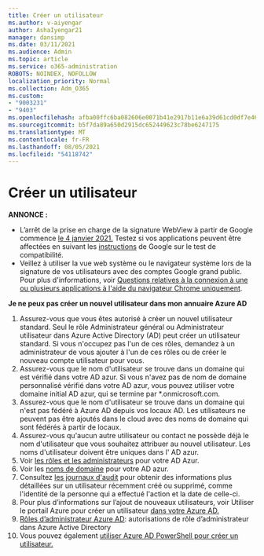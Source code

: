 ```yaml
---
title: Créer un utilisateur
ms.author: v-aiyengar
author: AshaIyengar21
manager: dansimp
ms.date: 03/11/2021
ms.audience: Admin
ms.topic: article
ms.service: o365-administration
ROBOTS: NOINDEX, NOFOLLOW
localization_priority: Normal
ms.collection: Adm_O365
ms.custom:
- "9003231"
- "9403"
ms.openlocfilehash: afba00ffc6ba082606e0071b41e2917b11e6a39d61cd0df7e468f0238f2ed8e8
ms.sourcegitcommit: b5f7da89a650d2915dc652449623c78be6247175
ms.translationtype: MT
ms.contentlocale: fr-FR
ms.lasthandoff: 08/05/2021
ms.locfileid: "54118742"
---
```

# <a name="create-user"></a>Créer un utilisateur

**ANNONCE :**

- L’arrêt de la prise en charge de la signature WebView à partir de Google commence [le 4 janvier 2021.](/azure/active-directory/external-identities/google-federation#deprecation-of-webview-sign-in-support) Testez si vos applications peuvent être affectées en suivant les [instructions](https://go.microsoft.com/fwlink/?linkid=2157323) de Google sur le test de compatibilité.
- Veillez à utiliser la vue web système ou le navigateur système lors de la signature de vos utilisateurs avec des comptes Google grand public. Pour plus d'informations, voir [Questions relatives à la connexion à une ou plusieurs applications à l'aide du navigateur Chrome uniquement](/office365/troubleshoot/miscellaneous/chrome-behavior-affects-applications).

**Je ne peux pas créer un nouvel utilisateur dans mon annuaire Azure AD**

1. Assurez-vous que vous êtes autorisé à créer un nouvel utilisateur standard. Seul le rôle Administrateur général ou Administrateur utilisateur dans Azure Active Directory (AD) peut créer un utilisateur standard. Si vous n'occupez pas l'un de ces rôles, demandez à un administrateur de vous ajouter à l'un de ces rôles ou de créer le nouveau compte utilisateur pour vous.
1. Assurez-vous que le nom d'utilisateur se trouve dans un domaine qui est vérifié dans votre AD azur. Si vous n'avez pas de nom de domaine personnalisé vérifié dans votre AD azur, vous pouvez utiliser votre domaine initial AD azur, qui se termine par *.onmicrosoft.com.
1. Assurez-vous que le nom d'utilisateur se trouve dans un domaine qui n'est pas fédéré à Azure AD depuis vos locaux AD. Les utilisateurs ne peuvent pas être ajoutés dans le cloud avec des noms de domaine qui sont fédérés à partir de locaux.
1. Assurez-vous qu'aucun autre utilisateur ou contact ne possède déjà le nom d'utilisateur que vous souhaitez attribuer au nouvel utilisateur. Les noms d'utilisateur doivent être uniques dans l' AD azur.
1. Voir [les rôles et les administrateurs](https://portal.azure.com/#blade/Microsoft_AAD_IAM/ActiveDirectoryMenuBlade/RolesAndAdministrators) pour votre AD Azur.
1. Voir les [noms de domaine](https://portal.azure.com/#blade/Microsoft_AAD_IAM/ActiveDirectoryMenuBlade/RolesAndAdministrators) pour votre AD azur.
1. Consultez [les journaux d'audit](https://portal.azure.com/#blade/Microsoft_AAD_IAM/ActiveDirectoryMenuBlade/RolesAndAdministrators) pour obtenir des informations plus détaillées sur un utilisateur récemment créé ou supprimé, comme l'identité de la personne qui a effectué l'action et la date de celle-ci.
1. Pour plus d’informations sur l’ajout de nouveaux utilisateurs, voir Utiliser le portail Azure pour créer un utilisateur [dans votre Azure AD.](/azure/active-directory/active-directory-users-create-azure-portal)
1. [Rôles d’administrateur Azure AD](/azure/active-directory/active-directory-assign-admin-roles): autorisations de rôle d’administrateur dans Azure Active Directory
1. Vous pouvez également [utiliser Azure AD PowerShell pour créer un utilisateur.](/powershell/module/azuread/new-azureaduser?view=azureadps-2.0)
